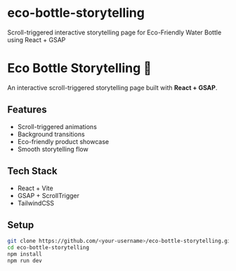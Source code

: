 # eco-bottle-storytelling
Scroll-triggered interactive storytelling page for Eco-Friendly Water Bottle using React + GSAP
# Eco Bottle Storytelling 🌿

An interactive scroll-triggered storytelling page built with **React + GSAP**.

## Features
- Scroll-triggered animations
- Background transitions
- Eco-friendly product showcase
- Smooth storytelling flow

## Tech Stack
- React + Vite
- GSAP + ScrollTrigger
- TailwindCSS

## Setup
```bash
git clone https://github.com/<your-username>/eco-bottle-storytelling.git
cd eco-bottle-storytelling
npm install
npm run dev
